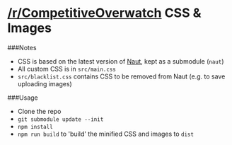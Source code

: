 # [/r/CompetitiveOverwatch](https://reddit.com/r/competitiveoverwatch) CSS & Images

###Notes
* CSS is based on the latest version of [Naut](https://github.com/Axel--/Naut-for-reddit), kept as a submodule (`naut`)
* All custom CSS is in `src/main.css`
* `src/blacklist.css` contains CSS to be removed from Naut (e.g. to save uploading images)

###Usage
* Clone the repo
* `git submodule update --init`
* `npm install`
* `npm run build` to 'build' the minified CSS and images to `dist`
